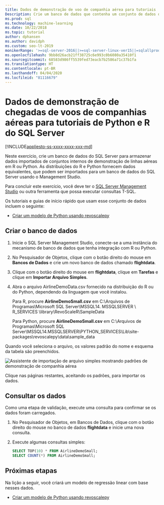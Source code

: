 ```yaml
---
title: Dados de demonstração de voo de companhia aérea para tutoriais
Description: Crie um banco de dados que contenha um conjunto de dados de companhia aérea em R e Python. Esse conjunto de dados é usado em tutoriais de R e Python para os Serviços de Machine Learning do SQL Server.
ms.prod: sql
ms.technology: machine-learning
ms.date: 10/22/2018
ms.topic: tutorial
author: dphansen
ms.author: davidph
ms.custom: seo-lt-2019
monikerRange: '>=sql-server-2016||>=sql-server-linux-ver15||=sqlallproducts-allversions'
ms.openlocfilehash: 9bb8d26acb21ff38725c6e993c0b6080a35410f1
ms.sourcegitcommit: 68583d986ff5539fed73eacb7b2586a71c37b1fa
ms.translationtype: HT
ms.contentlocale: pt-BR
ms.lasthandoff: 04/04/2020
ms.locfileid: "81116679"
---
```

#  <a name="airline-flight-arrival-demo-data-for-sql-server-python-and-r-tutorials"></a>Dados de demonstração de chegadas de voos de companhias aéreas para tutoriais de Python e R do SQL Server
[!INCLUDE[appliesto-ss-xxxx-xxxx-xxx-md](../../includes/appliesto-ss-xxxx-xxxx-xxx-md.md)]

Neste exercício, crie um banco de dados do SQL Server para armazenar dados importados de conjuntos internos de demonstração de linhas aéreas em R ou Python. As distribuições do R e Python fornecem dados equivalentes, que podem ser importados para um banco de dados do SQL Server usando o Management Studio.

Para concluir este exercício, você deve ter o [SQL Server Management Studio](https://docs.microsoft.com/sql/ssms/download-sql-server-management-studio-ssms?view=sql-server-2017) ou outra ferramenta que possa executar consultas T-SQL.

Os tutoriais e guias de início rápido que usam esse conjunto de dados incluem o seguinte:

+  [Criar um modelo de Python usando revoscalepy](use-python-revoscalepy-to-create-model.md)

## <a name="create-the-database"></a>Criar o banco de dados

1. Inicie o SQL Server Management Studio, conecte-se a uma instância do mecanismo de banco de dados que tenha integração com R ou Python.  

2. No Pesquisador de Objetos, clique com o botão direito do mouse em **Bancos de Dados** e crie um novo banco de dados chamado **flightdata**.

3. Clique com o botão direito do mouse em **flightdata**, clique em **Tarefas** e clique em **Importar Arquivo Simples**.

4. Abra o arquivo AirlineDemoData.csv fornecido na distribuição do R ou do Python, dependendo da linguagem que você instalou.

   Para R, procure **AirlineDemoSmall.csv** em C:\Arquivos de Programas\Microsoft SQL Server\MSSQL14. MSSQLSERVER \ R_SERVICES \library\RevoScaleR\SampleData
   
   Para Python, procure **AirlineDemoSmall.csv** em C:\Arquivos de Programas\Microsoft SQL Server\MSSQL14.MSSQLSERVER\PYTHON_SERVICES\Lib\site-packages\revoscalepy\data\sample_data
  
Quando você seleciona o arquivo, os valores padrão do nome e esquema da tabela são preenchidos.

  ![Assistente de importação de arquivo simples mostrando padrões de demonstração de companhia aérea](media/import-airlinedemosmall.png)

Clique nas páginas restantes, aceitando os padrões, para importar os dados.


## <a name="query-the-data"></a>Consultar os dados

Como uma etapa de validação, execute uma consulta para confirmar se os dados foram carregados.

1. No Pesquisador de Objetos, em Bancos de Dados, clique com o botão direito do mouse no banco de dados **flightdata** e inicie uma nova consulta.

2. Execute algumas consultas simples:

    ```sql
    SELECT TOP(10) * FROM AirlineDemoSmall;
    SELECT COUNT(*) FROM AirlineDemoSmall;
    ```

## <a name="next-steps"></a>Próximas etapas

Na lição a seguir, você criará um modelo de regressão linear com base nesses dados.

+ [Criar um modelo de Python usando revoscalepy](use-python-revoscalepy-to-create-model.md)
